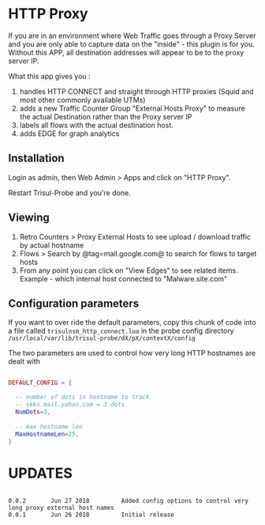 # HTTP Proxy

If you are in  an environment where Web Traffic goes through a Proxy Server and you are only able to capture data on the "inside" -  this plugin is for you.  Without this APP, all destination addresses will appear to be to the proxy server IP. 


What this app gives you :


1. handles HTTP CONNECT and straight through HTTP proxies (Squid and most other commonly available UTMs)
2. adds a new Traffic Counter Group "External Hosts Proxy" to measure the actual Destination rather than the Proxy server IP
3. labels all flows with the actual destination host. 
4. adds EDGE for graph analytics 

## Installation

Login as admin, then Web Admin > Apps and click on "HTTP Proxy". 

Restart Trisul-Probe and you're done. 


## Viewing

1. Retro Counters > Proxy External Hosts to see upload / download traffic by actual hostname
2. Flows > Search by @tag=mail.google.com@ to search for flows to target hosts 
3. From any point you can click on  "View Edges" to see related items. Example - which internal host connected to "Malware.site.com"

## Configuration parameters

If you want to over ride the default parameters, copy this chunk of code into a file called `trisulnsm_http_connect.lua` in 
the probe config directory `/usr/local/var/lib/trisul-probe/dX/pX/contextX/config`

The two parameters are used to control how very long HTTP hostnames are dealt with

````lua

DEFAULT_CONFIG = {

  -- number of dots in hostname to track 
  -- skks.mail.yahoo.com = 3 dots 
  NumDots=3,
  
  -- max hostname len 
  MaxHostnameLen=25,
}

````

UPDATES
=======

````

0.0.2		Jun 27 2018			Added config options to control very long proxy external host names 
0.0.1		Jun 26 2018			Initial release 
````



